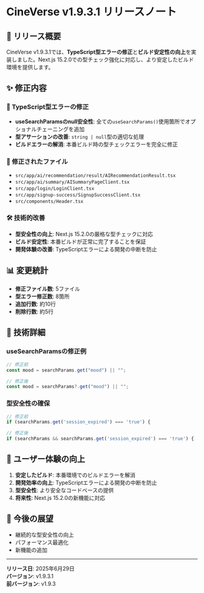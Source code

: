 # CineVerse v1.9.3.1 リリースノート

## 🎉 リリース概要

CineVerse v1.9.3.1では、**TypeScript型エラーの修正**と**ビルド安定性の向上**を実装しました。Next.js 15.2.0での型チェック強化に対応し、より安定したビルド環境を提供します。

## ✨ 修正内容

### 🔧 TypeScript型エラーの修正
- **useSearchParamsのnull安全性**: 全ての`useSearchParams()`使用箇所でオプショナルチェーニングを追加
- **型アサーションの改善**: `string | null`型の適切な処理
- **ビルドエラーの解消**: 本番ビルド時の型チェックエラーを完全に修正

### 📁 修正されたファイル
- `src/app/ai/recommendation/result/AIRecommendationResult.tsx`
- `src/app/ai/summary/AISummaryPageClient.tsx`
- `src/app/login/LoginClient.tsx`
- `src/app/signup-success/SignupSuccessClient.tsx`
- `src/components/Header.tsx`

### 🛠️ 技術的改善
- **型安全性の向上**: Next.js 15.2.0の厳格な型チェックに対応
- **ビルド安定性**: 本番ビルドが正常に完了することを保証
- **開発体験の改善**: TypeScriptエラーによる開発の中断を防止

## 📊 変更統計

- **修正ファイル数**: 5ファイル
- **型エラー修正数**: 8箇所
- **追加行数**: 約10行
- **削除行数**: 約5行

## 🔧 技術詳細

### useSearchParamsの修正例
```typescript
// 修正前
const mood = searchParams.get("mood") || "";

// 修正後
const mood = searchParams?.get("mood") || "";
```

### 型安全性の確保
```typescript
// 修正前
if (searchParams.get('session_expired') === 'true') {

// 修正後
if (searchParams && searchParams.get('session_expired') === 'true') {
```

## 🎯 ユーザー体験の向上

1. **安定したビルド**: 本番環境でのビルドエラーを解消
2. **開発効率の向上**: TypeScriptエラーによる開発の中断を防止
3. **型安全性**: より安全なコードベースの提供
4. **将来性**: Next.js 15.2.0の新機能に対応

## 🚀 今後の展望

- 継続的な型安全性の向上
- パフォーマンス最適化
- 新機能の追加

---

**リリース日**: 2025年6月29日  
**バージョン**: v1.9.3.1  
**前バージョン**: v1.9.3 